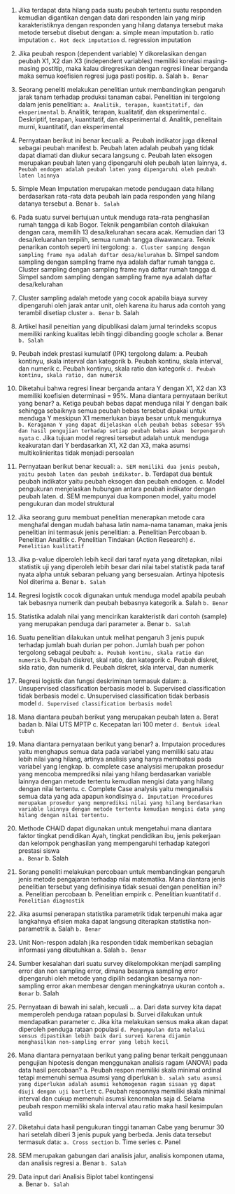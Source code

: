 1. Jika terdapat data hilang pada suatu peubah tertentu suatu responden kemudian digantikan dengan data dari responden lain yang mirip karakteristiknya dengan responden yang hilang datanya tersebut maka metode tersebut disebut dengan:
a. simple mean imputation
b. ratio imputation
`c. Hot deck imputation`
d. regression imputation

2. Jika peubah respon (dependent variable)  Y dikorelasikan dengan peubah X1, X2 dan X3 (independent variables) memiliki korelasi masing-masing postitip, maka kalau diregresikan  dengan regresi linear berganda maka semua koefisien regresi juga pasti positip.
a. Salah
`b. Benar`

3. Seorang peneliti melakukan penelitian untuk  membandingkan pengaruh jarak tanam terhadap produksi tanaman cabai. Penelitian ini tergolong dalam jenis penelitian:
`a. Analitik, terapan, kuantitatif, dan eksperimental`
b. Analitik, terapan, kualitatif, dan eksperimental
c. Deskriptif, terapan, kuantitatif, dan eksperimental
d. Analitik, penelitain murni, kuantitatif, dan eksperimental

4. Pernyataan berikut ini benar kecuali:
a. Peubah indikator juga dikenal sebagai peubah manifest
b. Peubah laten adalah peubah yang tidak dapat diamati dan diukur secara langsung
c. Peubah laten eksogen  merupakan peubah laten yang dipengaruhi oleh peubah laten lainnya,
`d. Peubah endogen adalah peubah laten yang dipengaruhi oleh peubah laten lainnya`

5. Simple Mean Imputation merupakan metode pendugaan data hilang berdasarkan  rata-rata data peubah lain pada responden yang hilang datanya tersebut
a. Benar
`b. Salah`   

6. Pada suatu survei bertujuan untuk menduga rata-rata penghasilan rumah tangga di kab Bogor. Teknik pengambilan contoh dilakukan dengan cara, memilih 13 desa/kelurahan secara acak. Kemudian dari 13 desa/keluarahan terpilih, semua  rumah tangga diwawancara. Teknik penarikan contoh seperti ini tergolong:
`a. Cluster samping dengan sampling frame nya adalah daftar desa/kelurahan`
b. Simpel sandom sampling dengan sampling frame nya adalah daftar rumah tangga
c. Cluster sampling dengan sampling frame nya daftar  rumah tangga
d. Simpel sandom sampling dengan sampling frame nya adalah daftar desa/kelurahan

7. Cluster sampling adalah metode yang cocok apabila biaya survey dipengaruhi oleh jarak antar unit,  oleh karena itu harus ada contoh yang terambil disetiap cluster
`a. Benar`
b. Salah

8. Artikel hasil peneitian yang dipublikasi dalam jurnal terindeks scopus memiliki ranking kualitas lebih tinggi dibanding  google scholar
a. Benar
`b. Salah`

9. Peubah indek prestasi kumulatif (IPK) tergolong dalam:
a. Peubah kontinyu, skala interval dan kategorik
b. Peubah kontinu, skala interval, dan numerik
c. Peubah kontinyu, skala ratio dan kategorik
`d. Peubah kontinu, skala ratio, dan numerik`

10. Diketahui bahwa regresi linear berganda antara Y dengan X1, X2 dan X3 memiliki koefisien determinasi = 95%. Mana diantara pernyataan berikut yang benar?
a. Ketiga peubah bebas dapat menduga nilai Y dengan baik sehingga sebaiknya semua peubah bebas tersebut dipakai untuk menduga Y meskipun X1 memerlukan biaya besar untuk mengukurnya
`b. Keragaman Y yang dapat dijelaskan oleh peubah bebas sebesar 95% dan hasil pengujian terhadap setiap peubah bebas akan  berpengaruh nyata`
c. Jika tujuan model regresi tersebut adalah untuk menduga keakuratan dari Y berdasarkan X1, X2 dan X3, maka asumsi multikolinieritas tidak menjadi persoalan

11. Pernyataan berikut benar kecuali:
`a. SEM memiliki dua jenis peubah, yaitu peubah laten dan peubah indikator.`
b. Terdapat dua bentuk peubah indikator yaitu peubah eksogen dan peubah  endogen.
c. Model pengukuran menjelaskan hubungan antara peubah indikator dengan peubah laten.
d. SEM mempunyai dua komponen model, yaitu model pengukuran dan model struktural

12. Jika seorang guru membuat penelitian menerapkan metode cara menghafal dengan mudah bahasa latin nama-nama tanaman, maka jenis penelitian ini termasuk jenis penelitian:
a. Penelitian Percobaan
b. Penelitian Analitik
c. Penelitian Tindakan (Action Research)
`d. Penelitian kualitatif`

13. JIka p-value diperoleh lebih kecil dari taraf nyata yang ditetapkan, nilai statistik uji yang diperoleh lebih besar dari nilai tabel statistik pada taraf nyata alpha untuk sebaran peluang yang bersesuaian. Artinya hipotesis Nol diterima
a. Benar
`b. Salah`

14. Regresi logistik cocok digunakan untuk menduga model apabila peubah tak bebasnya numerik dan peubah bebasnya kategorik
a. Salah
`b. Benar`

15. Statistika adalah nilai yang mencirikan karakteristik dari contoh (sample) yang merupakan penduga dari parameter
a. Benar
`b. Salah`

16. Suatu penelitian dilakukan untuk melihat pengaruh 3 jenis pupuk terhadap jumlah buah durian per pohon. Jumlah buah per pohon tergolong sebagai peubah: 
`a. Peubah kontinu, skala ratio dan numerik`
b. Peubah diskret, skal ratio, dan kategorik
c. Peubah diskret, skla ratio, dan numerik
d. Peubah diskret, skla interval, dan numerik

17. Regresi logistik dan fungsi deskriminan termasuk dalam: 
a. Unsupervised classification berbasis model
b. Supervised classification tidak berbasis model
c. Unsupervised classification tidak berbasis model
`d. Supervised classification berbasis model`

18. Mana diantara peubah berikut yang merupakan peubah laten
a. Berat badan
b. Nilai UTS MPTP
c. Kecepatan lari 100 meter
`d. Bentuk ideal tubuh`

19. Mana diantara pernyataan berikut yang benar?
a. Imputaion procedures  yaitu menghapus semua data pada variabel yang memiliki satu atau lebih nilai yang hilang, artinya analisis yang hanya membatasi pada variabel yang lengkap.
b. complete case analysisi merupakan prosedur yang mencoba memprediksi nilai yang hilang berdasarkan variable lainnya dengan metode tertentu kemudian mengisi data yang hilang dengan nilai tertentu.
c. Complete Case analysis yaitu menganalisis semua data yang ada apapun kondisinya
`d. Imputation Procedures merupakan prosedur yang memprediksi nilai yang hilang berdasarkan variable lainnya dengan metode tertentu kemudian mengisi data yang hilang dengan nilai tertentu.`

20. Methode CHAID dapat digunakan untuk mengetahui mana diantara faktor tingkat pendidikan Ayah, tingkat pendidikan ibu, jenis pekerjaan dan kelompok penghasilan yang mempengaruhi terhadap kategori prestasi siswa	
`a. Benar`
b. Salah

21. Sorang peneliti melakukan percobaan untuk membandingkan pengaruh  jenis metode pengajaran terhadap nilai matematika. Mana diantara jenis penelitian tersebut yang definisinya tidak sesuai dengan penelitian ini?
a. Penelitian percobaan
b. Penelitian empirik
c. Penelitian kuantitatif
`d. Penelitian diagnostik`

22. Jika asumsi penerapan statistika parametrik tidak terpenuhi maka agar langkahnya efisien maka dapat langsung diterapkan statistika non-parametrik 
a. Salah
`b. Benar`

23.	Unit Non-respon adalah jika  responden tidak memberikan sebagian informasi yang dibutuhkan
a. Salah
`b. Benar`

24. Sumber kesalahan dari suatu survey dikelompokkan menjadi sampling error dan non sampling error, dimana besarnya sampling error dipengaruhi oleh metode yang dipilih sedangkan besarnya non-sampling error akan membesar dengan meningkatnya ukuran contoh 
`a. Benar`
b. Salah

25. Pernyataan di bawah ini salah, kecuali ...
a. Dari data survey kita dapat memperoleh penduga rataan populasi
b. Survei dilakukan untuk mendapatkan parameter
c. Jika kita melakukan sensus maka akan dapat diperoleh penduga rataan populasi
`d. Pengumpulan data melalui  sensus dipastikan lebih baik dari survei karena dijamin menghasilkan non-sampling error yang lebih kecil`

26. Mana diantara pernyataan berikut yang paling benar terkait penggunaan pengujian hipotesis dengan menggunakan analisis ragam (ANOVA) pada data hasil percobaan?
a. Peubah respon memiliki skala minimal ordinal tetapi memenuhi semua asumsi yang diperlukan
`b. salah satu asumsi yang diperlukan adalah asumsi kehomogenan ragam sisaan yg dapat diuji dengan uji bartlett`
c. Peubah responnya memiliki skala minimal interval dan  cukup memenuhi asumsi kenormalan saja
d. Selama peubah respon memiliki skala interval atau ratio maka hasil kesimpulan valid

27. Diketahui data hasil pengukuran tinggi tanaman Cabe yang berumur  30 hari setelah diberi 3 jenis pupuk yang berbeda. Jenis data tersebut termasuk data:
`a. Cross section`
b. Time series
c. Panel

28. SEM merupakan gabungan dari analisis jalur, analisis komponen utama, dan analisis regresi
a. Benar
`b. Salah`

29. Data input dari Analisis Biplot tabel kontingensi  
a. Benar
`b. Salah`
